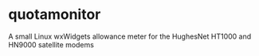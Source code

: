 quotamonitor
============

A small Linux wxWidgets allowance meter for the HughesNet HT1000 and HN9000 satellite modems
